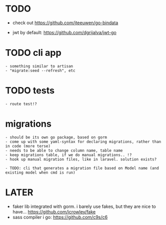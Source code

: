 # TODO

- check out https://github.com/jteeuwen/go-bindata

- jwt by default: https://github.com/dgrijalva/jwt-go



# TODO cli app
    - something similar to artisan
    - "migrate:seed --refresh", etc


# TODO tests
    - route test!?


# migrations
    - should be its own go package, based on gorm
    - come up with some yaml-syntax for declaring migrations, rather than in code (more terse)
    - needs to be able to change column name, table name
    - keep migrations table, if we do manual migrations.. !?
    - hook up manual migration files, like in laravel. solution exists?

    - TODO: cli that generates a migration file based on Model name (and existing model when cmd is run)





# LATER

- faker lib integrated with gorm. i barely use fakes, but they are nice to have... https://github.com/icrowley/fake
- sass compiler i go: https://github.com/c9s/c6
